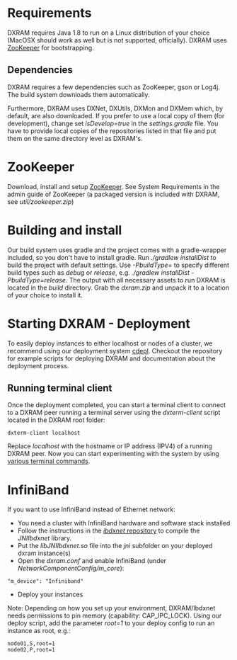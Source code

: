 # Requirements
DXRAM requires Java 1.8 to run on a Linux distribution of your choice
(MacOSX should work as well but is not supported, officially).
DXRAM uses [ZooKeeper](https://zookeeper.apache.org/) for bootstrapping.

## Dependencies

DXRAM requires a few dependencies such as ZooKeeper, gson or Log4j. The build system downloads them automatically.

Furthermore, DXRAM uses DXNet, DXUtils, DXMon and DXMem which, by default, are also downloaded. If you prefer to use a
local copy of them (for development), change set *isDevelop=true* in the *settings.gradle* file. You have to provide
local copies of the repositories listed in that file and put them on the same directory level as DXRAM's.

# ZooKeeper
Download, install and setup [ZooKeeper](https://zookeeper.apache.org/).
See System Requirements in the admin guide of ZooKeeper (a packaged
version is included with DXRAM, see *util/zookeeper.zip*)

# Building and install
Our build system uses gradle and the project comes with a gradle-wrapper included, so you don't have to install gradle.
Run *./gradlew installDist* to build the project with default settings. Use *-PbuildType=* to specify different build
types such as *debug* or *release*, e.g. *./gradlew installDist -PbuildType=release*. The output with all necessary
assets to run DXRAM is located in the *build* directory. Grab the *dxram.zip* and unpack it to a location of your
choice to install it.

# Starting DXRAM - Deployment
To easily deploy instances to either localhost or nodes of a cluster,
we recommend using our deployment system
[cdepl](https://github.com/hhu-bsinfo/cdepl). Checkout the repository
for example scripts for deploying DXRAM and documentation about the
deployment process.

## Running terminal client
Once the deployment completed, you can start a terminal client to
connect to a DXRAM peer running a terminal server using the
*dxterm-client* script located in the DXRAM root folder:
```
dxterm-client localhost
```

Replace *localhost* with the hostname or IP address (IPV4) of a
running DXRAM peer. Now you can start experimenting with the system
by using [various terminal commands](Terminal.md).

# InfiniBand
If you want to use InfiniBand instead of Ethernet network:
* You need a cluster with InfiniBand hardware and software stack
installed
* Follow the instructions in the
[*ibdxnet* repository](https://github.com/hhu-bsinfo/ibdxnet) to
compile the *JNIIbdxnet* library.
* Put the *libJNIIbdxnet.so* file into the *jni* subfolder on your
deployed dxram instance(s)
* Open the *dxram.conf* and enable InfiniBand
(under *NetworkComponentConfig/m_core*):
```
"m_device": "Infiniband"
```
* Deploy your instances

Note: Depending on how you set up your environment, DXRAM/Ibdxnet needs
permissions to pin memory (capability: CAP_IPC_LOCK). Using our deploy
script, add the parameter *root=1* to your deploy config to run an
instance as root, e.g.:
```
node01,S,root=1
node02,P,root=1
```
